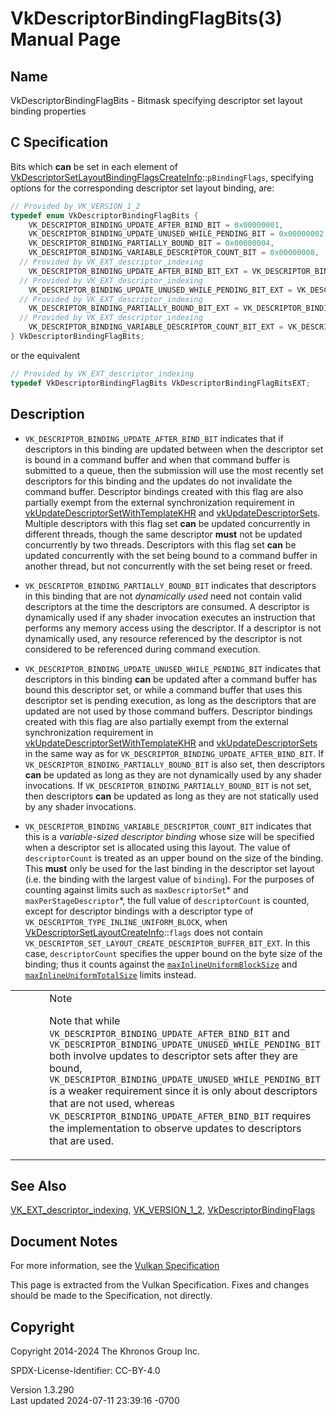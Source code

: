 # VkDescriptorBindingFlagBits(3) Manual Page

## Name

VkDescriptorBindingFlagBits - Bitmask specifying descriptor set layout
binding properties



## <a href="#_c_specification" class="anchor"></a>C Specification

Bits which **can** be set in each element of
[VkDescriptorSetLayoutBindingFlagsCreateInfo](https://registry.khronos.org/vulkan/specs/1.3-extensions/man/html/VkDescriptorSetLayoutBindingFlagsCreateInfo.html)::`pBindingFlags`,
specifying options for the corresponding descriptor set layout binding,
are:

``` c
// Provided by VK_VERSION_1_2
typedef enum VkDescriptorBindingFlagBits {
    VK_DESCRIPTOR_BINDING_UPDATE_AFTER_BIND_BIT = 0x00000001,
    VK_DESCRIPTOR_BINDING_UPDATE_UNUSED_WHILE_PENDING_BIT = 0x00000002,
    VK_DESCRIPTOR_BINDING_PARTIALLY_BOUND_BIT = 0x00000004,
    VK_DESCRIPTOR_BINDING_VARIABLE_DESCRIPTOR_COUNT_BIT = 0x00000008,
  // Provided by VK_EXT_descriptor_indexing
    VK_DESCRIPTOR_BINDING_UPDATE_AFTER_BIND_BIT_EXT = VK_DESCRIPTOR_BINDING_UPDATE_AFTER_BIND_BIT,
  // Provided by VK_EXT_descriptor_indexing
    VK_DESCRIPTOR_BINDING_UPDATE_UNUSED_WHILE_PENDING_BIT_EXT = VK_DESCRIPTOR_BINDING_UPDATE_UNUSED_WHILE_PENDING_BIT,
  // Provided by VK_EXT_descriptor_indexing
    VK_DESCRIPTOR_BINDING_PARTIALLY_BOUND_BIT_EXT = VK_DESCRIPTOR_BINDING_PARTIALLY_BOUND_BIT,
  // Provided by VK_EXT_descriptor_indexing
    VK_DESCRIPTOR_BINDING_VARIABLE_DESCRIPTOR_COUNT_BIT_EXT = VK_DESCRIPTOR_BINDING_VARIABLE_DESCRIPTOR_COUNT_BIT,
} VkDescriptorBindingFlagBits;
```

or the equivalent

``` c
// Provided by VK_EXT_descriptor_indexing
typedef VkDescriptorBindingFlagBits VkDescriptorBindingFlagBitsEXT;
```

## <a href="#_description" class="anchor"></a>Description

- `VK_DESCRIPTOR_BINDING_UPDATE_AFTER_BIND_BIT` indicates that if
  descriptors in this binding are updated between when the descriptor
  set is bound in a command buffer and when that command buffer is
  submitted to a queue, then the submission will use the most recently
  set descriptors for this binding and the updates do not invalidate the
  command buffer. Descriptor bindings created with this flag are also
  partially exempt from the external synchronization requirement in
  [vkUpdateDescriptorSetWithTemplateKHR](https://registry.khronos.org/vulkan/specs/1.3-extensions/man/html/vkUpdateDescriptorSetWithTemplateKHR.html)
  and [vkUpdateDescriptorSets](https://registry.khronos.org/vulkan/specs/1.3-extensions/man/html/vkUpdateDescriptorSets.html). Multiple
  descriptors with this flag set **can** be updated concurrently in
  different threads, though the same descriptor **must** not be updated
  concurrently by two threads. Descriptors with this flag set **can** be
  updated concurrently with the set being bound to a command buffer in
  another thread, but not concurrently with the set being reset or
  freed.

- `VK_DESCRIPTOR_BINDING_PARTIALLY_BOUND_BIT` indicates that descriptors
  in this binding that are not *dynamically used* need not contain valid
  descriptors at the time the descriptors are consumed. A descriptor is
  dynamically used if any shader invocation executes an instruction that
  performs any memory access using the descriptor. If a descriptor is
  not dynamically used, any resource referenced by the descriptor is not
  considered to be referenced during command execution.

- `VK_DESCRIPTOR_BINDING_UPDATE_UNUSED_WHILE_PENDING_BIT` indicates that
  descriptors in this binding **can** be updated after a command buffer
  has bound this descriptor set, or while a command buffer that uses
  this descriptor set is pending execution, as long as the descriptors
  that are updated are not used by those command buffers. Descriptor
  bindings created with this flag are also partially exempt from the
  external synchronization requirement in
  [vkUpdateDescriptorSetWithTemplateKHR](https://registry.khronos.org/vulkan/specs/1.3-extensions/man/html/vkUpdateDescriptorSetWithTemplateKHR.html)
  and [vkUpdateDescriptorSets](https://registry.khronos.org/vulkan/specs/1.3-extensions/man/html/vkUpdateDescriptorSets.html) in the same
  way as for `VK_DESCRIPTOR_BINDING_UPDATE_AFTER_BIND_BIT`. If
  `VK_DESCRIPTOR_BINDING_PARTIALLY_BOUND_BIT` is also set, then
  descriptors **can** be updated as long as they are not dynamically
  used by any shader invocations. If
  `VK_DESCRIPTOR_BINDING_PARTIALLY_BOUND_BIT` is not set, then
  descriptors **can** be updated as long as they are not statically used
  by any shader invocations.

- `VK_DESCRIPTOR_BINDING_VARIABLE_DESCRIPTOR_COUNT_BIT` indicates that
  this is a *variable-sized descriptor binding* whose size will be
  specified when a descriptor set is allocated using this layout. The
  value of `descriptorCount` is treated as an upper bound on the size of
  the binding. This **must** only be used for the last binding in the
  descriptor set layout (i.e. the binding with the largest value of
  `binding`). For the purposes of counting against limits such as
  `maxDescriptorSet`\* and `maxPerStageDescriptor`\*, the full value of
  `descriptorCount` is counted, except for descriptor bindings with a
  descriptor type of `VK_DESCRIPTOR_TYPE_INLINE_UNIFORM_BLOCK`, when
  [VkDescriptorSetLayoutCreateInfo](https://registry.khronos.org/vulkan/specs/1.3-extensions/man/html/VkDescriptorSetLayoutCreateInfo.html)::`flags`
  does not contain
  `VK_DESCRIPTOR_SET_LAYOUT_CREATE_DESCRIPTOR_BUFFER_BIT_EXT`. In this
  case, `descriptorCount` specifies the upper bound on the byte size of
  the binding; thus it counts against the <a
  href="https://registry.khronos.org/vulkan/specs/1.3-extensions/html/vkspec.html#limits-maxInlineUniformBlockSize"
  target="_blank"
  rel="noopener"><code>maxInlineUniformBlockSize</code></a> and <a
  href="https://registry.khronos.org/vulkan/specs/1.3-extensions/html/vkspec.html#limits-maxInlineUniformTotalSize"
  target="_blank"
  rel="noopener"><code>maxInlineUniformTotalSize</code></a> limits
  instead.

<table>
<colgroup>
<col style="width: 50%" />
<col style="width: 50%" />
</colgroup>
<tbody>
<tr>
<td class="icon"><em></em></td>
<td class="content">Note
<p>Note that while
<code>VK_DESCRIPTOR_BINDING_UPDATE_AFTER_BIND_BIT</code> and
<code>VK_DESCRIPTOR_BINDING_UPDATE_UNUSED_WHILE_PENDING_BIT</code> both
involve updates to descriptor sets after they are bound,
<code>VK_DESCRIPTOR_BINDING_UPDATE_UNUSED_WHILE_PENDING_BIT</code> is a
weaker requirement since it is only about descriptors that are not used,
whereas <code>VK_DESCRIPTOR_BINDING_UPDATE_AFTER_BIND_BIT</code>
requires the implementation to observe updates to descriptors that are
used.</p></td>
</tr>
</tbody>
</table>

## <a href="#_see_also" class="anchor"></a>See Also

[VK_EXT_descriptor_indexing](https://registry.khronos.org/vulkan/specs/1.3-extensions/man/html/VK_EXT_descriptor_indexing.html),
[VK_VERSION_1_2](https://registry.khronos.org/vulkan/specs/1.3-extensions/man/html/VK_VERSION_1_2.html),
[VkDescriptorBindingFlags](https://registry.khronos.org/vulkan/specs/1.3-extensions/man/html/VkDescriptorBindingFlags.html)

## <a href="#_document_notes" class="anchor"></a>Document Notes

For more information, see the <a
href="https://registry.khronos.org/vulkan/specs/1.3-extensions/html/vkspec.html#VkDescriptorBindingFlagBits"
target="_blank" rel="noopener">Vulkan Specification</a>

This page is extracted from the Vulkan Specification. Fixes and changes
should be made to the Specification, not directly.

## <a href="#_copyright" class="anchor"></a>Copyright

Copyright 2014-2024 The Khronos Group Inc.

SPDX-License-Identifier: CC-BY-4.0

Version 1.3.290  
Last updated 2024-07-11 23:39:16 -0700
